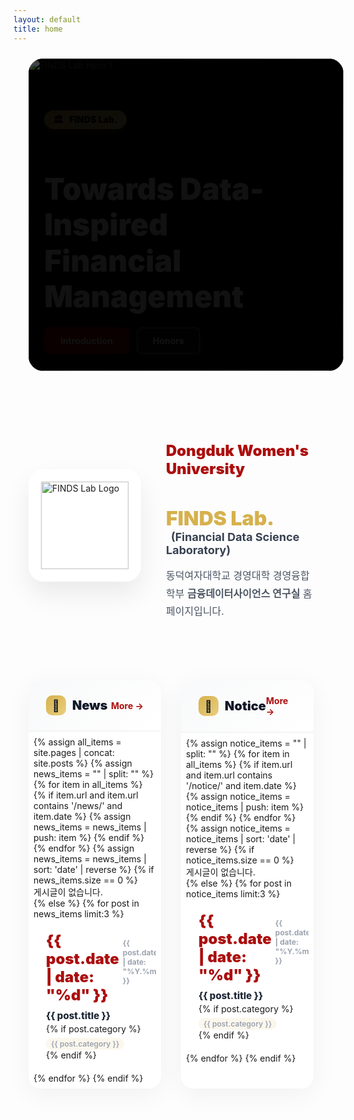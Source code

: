 ```yaml
---
layout: default
title: home
---
```


<style>
  :root {
    --gold: rgb(214, 177, 77);
    --gold-light: rgb(234, 207, 127);
    --red: rgb(172, 14, 14);
    --red-dark: rgb(127, 10, 10);
  }

  /* Hero Carousel */
  .hero-section {
    position: relative;
    width: 100%;
    max-width: 1200px;
    height: 500px;
    margin: 1.5rem auto;
    padding: 0 24px;
  }
  .carousel-container {
    width: 100%;
    height: 100%;
    overflow: hidden;
    background: #000;
    border-radius: 1.5rem;
    position: relative;
  }
  @media (max-width: 768px) {
    .hero-section { height: 350px; padding: 0 16px; margin: 1rem auto; }
    .carousel-container { border-radius: 1rem; }
  }
  @media (max-width: 480px) {
    .hero-section { height: 280px; padding: 0 12px; }
  }
  .carousel-track {
    display: flex;
    transition: transform 0.6s cubic-bezier(0.4, 0, 0.2, 1);
    height: 100%;
    will-change: transform;
  }
  .carousel-slide {
    min-width: 100%;
    width: 100%;
    height: 100%;
    position: relative;
    flex: 0 0 100%;
    flex-shrink: 0;
    background: #000;
    overflow: hidden;
  }
  .carousel-slide img {
    width: 100%;
    height: 100%;
    object-fit: cover;
    display: block;
  }
  .carousel-overlay {
    position: absolute;
    inset: 0;
    background: linear-gradient(135deg, rgba(0,0,0,0.7) 0%, rgba(0,0,0,0.3) 100%);
    display: flex;
    align-items: center;
    padding: 0 5%;
  }
  @media (max-width: 768px) { .carousel-overlay { padding: 0 20px; } }
  .carousel-content {
    max-width: 600px;
    color: white;
    animation: fadeInUp 0.8s ease-out;
  }
  @keyframes fadeInUp {
    from { opacity: 0; transform: translateY(30px); }
    to   { opacity: 1; transform: translateY(0); }
  }

  /* ===== Unified Banner (replaces .tag-badge) ===== */
  .banner-row {
    display: flex;
    gap: 8px;
    flex-wrap: wrap;
    align-items: center;
    margin-bottom: 14px;
  }
  .banner {
    display: inline-flex;
    align-items: center;
    gap: 8px;
    background: linear-gradient(135deg, var(--gold) 0%, var(--gold-light) 100%);
    color: #000;
    padding: 6px 14px;
    border-radius: 999px;
    font-weight: 900;
    font-size: 14px;
    letter-spacing: 0.2px;
    line-height: 1;
    box-shadow: 0 6px 18px rgba(214,177,77,0.25);
    user-select: none;
  }
  .banner .icon {
    display: inline-flex;
    align-items: center;
    justify-content: center;
    width: 18px;
    height: 18px;
    font-size: 14px;
  }
  @media (max-width: 480px) {
    .banner { font-size: 12px; padding: 5px 12px; }
    .banner .icon { width: 16px; height: 16px; font-size: 12px; }
    .banner-row { margin-bottom: 12px; }
  }

  .hero-title {
    font-size: clamp(24px, 5vw, 48px);
    font-weight: 900;
    line-height: 1.2;
    margin-bottom: 20px;
  }
  @media (max-width: 480px) {
    .hero-title { font-size: 22px; margin-bottom: 16px; line-height: 1.3; }
  }

  .hero-buttons {
    display: flex;
    gap: 12px;
    flex-wrap: wrap;
  }

  /* Buttons */
  .btn-hero {
    padding: clamp(10px, 2.4vw, 12px) clamp(16px, 4vw, 24px);
    border-radius: 8px;
    font-weight: 700;
    font-size: clamp(12px, 2.9vw, 14px);
    line-height: 1.1;
    text-decoration: none;
    transition: all 0.3s;
    display: inline-block;
    white-space: nowrap;
  }
  @media (max-width: 540px) {
    .carousel-slide .hero-buttons { align-items: stretch; }
    .carousel-slide .btn-hero[href$="/publications.html"] {
      flex: 1 1 100%;
      max-width: 100%;
      font-size: 12.5px;
      padding: 11px 20px;
    }
  }
  @media (max-width: 380px) {
    .carousel-slide .btn-hero[href$="/publications.html"] { font-size: 11.5px; padding: 10px 16px; }
  }
  .btn-hero.compact { font-size: 11.5px; padding: 8px 12px; }
  @media (max-width: 480px) {
    .btn-hero { font-size: clamp(11.5px, 3.2vw, 13px); padding: 10px 16px; }
    .hero-buttons { gap: 8px; }
  }
  @media (max-width: 340px) {
    .btn-hero { font-size: 11px; padding: 7px 10px; }
  }
  .btn-hero.primary {
    background: linear-gradient(135deg, var(--red) 0%, var(--red-dark) 100%);
    color: white;
    border: 2px solid transparent;
  }
  .btn-hero.primary:hover { transform: translateY(-2px); box-shadow: 0 10px 25px rgba(172, 14, 14, 0.3); }
  .btn-hero.secondary {
    background: rgba(255, 255, 255, 0.1);
    color: white;
    border: 2px solid rgba(255, 255, 255, 0.3);
    backdrop-filter: blur(10px);
  }
  .btn-hero.secondary:hover { background: rgba(255, 255, 255, 0.2); border-color: rgba(255, 255, 255, 0.5); }
  @media (hover: none) {
    .btn-hero.primary:active { transform: translateY(-2px); box-shadow: 0 10px 25px rgba(172, 14, 14, 0.3); }
    .btn-hero.secondary:active { background: rgba(255, 255, 255, 0.2); border-color: rgba(255, 255, 255, 0.5); }
  }

  /* Carousel Dots */
  .carousel-dots {
    position: absolute;
    bottom: 24px;
    left: 50%;
    transform: translateX(-50%);
    display: flex;
    gap: 8px;
    z-index: 10;
    padding: 8px;
  }
  @media (max-width: 480px) { .carousel-dots { bottom: 16px; } }
  .dot {
    width: 8px; height: 8px; border-radius: 50%;
    background: rgba(255, 255, 255, 0.4);
    border: none; cursor: pointer; transition: all 0.3s; padding: 0; position: relative;
  }
  .dot::before { content: ''; position: absolute; top: -8px; left: -8px; right: -8px; bottom: -8px; }
  .dot.active { width: 24px; border-radius: 4px; background: var(--gold); }

  /* Introduction Section */
  .intro-section {
    max-width: 1200px;
    margin: 80px auto;
    padding: 0 24px;
    display: grid;
    grid-template-columns: 180px 1fr;
    gap: 40px;
    align-items: center;
  }
  @media (max-width: 768px) {
    .intro-section { grid-template-columns: 1fr; margin: 60px auto; text-align: center; padding: 0 20px; gap: 30px; }
  }
  @media (max-width: 480px) {
    .intro-section { margin: 40px auto; padding: 0 16px; gap: 24px; }
  }
  .logo-box {
    width: 180px; height: 180px; background: white; border-radius: 24px;
    display: flex; align-items: center; justify-content: center;
    box-shadow: 0 20px 40px rgba(0,0,0,0.08); position: relative; overflow: hidden;
  }
  @media (max-width: 768px) { .logo-box { margin: 0 auto; } }
  @media (max-width: 480px) { .logo-box { width: 150px; height: 150px; border-radius: 20px; } }
  .logo-box::before {
    content: ''; position: absolute; inset: 0;
    background: linear-gradient(135deg, rgba(214,177,77,0.1) 0%, rgba(172,14,14,0.1) 100%);
    opacity: 0; transition: opacity 0.3s;
  }
  .logo-box:hover::before { opacity: 1; }
  .logo-box img { width: 140px; height: 140px; object-fit: contain; position: relative; z-index: 1; }
  @media (max-width: 480px) { .logo-box img { width: 110px; height: 110px; } }

  .intro-content h2 { color: var(--red); font-size: 24px; font-weight: 900; margin-bottom: 8px; }
  @media (max-width: 480px) { .intro-content h2 { font-size: 20px; } }
  .intro-content h3 { font-size: 32px; margin-bottom: 4px; }
  @media (max-width: 480px) { .intro-content h3 { font-size: 24px; } }
  .intro-content .lab-name { color: var(--gold); font-weight: 900; }
  .intro-content .lab-full { font-size: 18px; color: #374151; margin-left: 8px; }
  @media (max-width: 768px) { .intro-content .lab-full { display: block; margin-left: 0; margin-top: 8px; } }
  @media (max-width: 480px) { .intro-content .lab-full { font-size: 15px; } }
  .intro-content .description { margin-top: 16px; font-size: 16px; line-height: 1.8; color: #4b5563; }
  @media (max-width: 480px) { .intro-content .description { font-size: 14px; line-height: 1.7; } }

  /* News & Notice */
  .updates-section {
    max-width: 1200px;
    margin: 0 auto 80px;
    padding: 0 24px;
    display: grid;
    grid-template-columns: repeat(2, 1fr);
    gap: 32px;
  }
  @media (max-width: 768px) {
    .updates-section { grid-template-columns: 1fr; gap: 24px; margin-bottom: 60px; padding: 0 20px; }
  }
  @media (max-width: 480px) {
    .updates-section { padding: 0 16px; gap: 20px; margin-bottom: 40px; }
  }
  .update-card {
    background: white; border-radius: 20px; overflow: hidden;
    box-shadow: 0 10px 40px rgba(0,0,0,0.05); transition: all 0.3s;
  }
  @media (max-width: 480px) { .update-card { border-radius: 16px; } }
  .update-card:hover { transform: translateY(-5px); box-shadow: 0 20px 60px rgba(0,0,0,0.1); }
  @media (hover: none) { .update-card:hover { transform: none; } }

  .update-header {
    padding: 24px 28px;
    background: linear-gradient(135deg, #f8f9fa 0%, #ffffff 100%);
    border-bottom: 2px solid #f3f4f6;
    display: flex; justify-content: space-between; align-items: center;
  }
  @media (max-width: 480px) { .update-header { padding: 18px 20px; } }
  .update-title {
    font-size: 20px; font-weight: 900; color: #111827;
    display: flex; align-items: center; gap: 10px;
  }
  @media (max-width: 480px) { .update-title { font-size: 18px; } }
  .update-icon {
    width: 32px; height: 32px;
    background: linear-gradient(135deg, var(--gold) 0%, var(--gold-light) 100%);
    border-radius: 10px; display: flex; align-items: center; justify-content: center; font-size: 18px;
  }
  @media (max-width: 480px) { .update-icon { width: 28px; height: 28px; font-size: 16px; } }
  .update-more {
    color: var(--red); font-weight: 700; font-size: 14px; text-decoration: none;
    display: flex; align-items: center; gap: 4px; transition: gap 0.2s;
    padding: 4px 8px; margin: -4px -8px;
  }
  .update-more:hover { gap: 8px; }

  .update-list { padding: 8px; }
  @media (max-width: 480px) { .update-list { padding: 4px; } }
  .update-item {
    padding: 20px; border-radius: 12px; transition: all 0.2s; cursor: pointer; position: relative; overflow: hidden;
    -webkit-tap-highlight-color: transparent;
  }
  @media (max-width: 480px) { .update-item { padding: 16px; border-radius: 10px; } }
  .update-item::before {
    content: ''; position: absolute; left: 0; top: 50%; transform: translateY(-50%);
    width: 4px; height: 0; background: var(--gold); transition: height 0.3s;
  }
  .update-item:hover { background: #fef9f3; }
  .update-item:hover::before { height: 60%; }
  @media (hover: none) { .update-item:active { background: #fef9f3; } }
  .update-date { display: flex; align-items: baseline; gap: 6px; margin-bottom: 8px; }
  .date-day { font-size: 24px; font-weight: 900; color: var(--red); }
  @media (max-width: 480px) { .date-day { font-size: 20px; } }
  .date-month { font-size: 12px; font-weight: 700; color: #9ca3af; }
  .update-item-title {
    font-size: 15px; font-weight: 800; color: #1f2937; line-height: 1.5; display: block; cursor: pointer;
    overflow: hidden; display: -webkit-box; -webkit-line-clamp: 2; -webkit-box-orient: vertical;
  }
  @media (max-width: 480px) { .update-item-title { font-size: 14px; line-height: 1.4; } }
  .update-meta { margin-top: 6px; font-size: 12px; color: #9ca3af; display: flex; align-items: center; gap: 12px; }
  .meta-tag {
    display: inline-flex; align-items: center; gap: 4px; padding: 2px 8px;
    background: rgba(214,177,77,0.1); border-radius: 999px; font-weight: 600;
  }

  @media (prefers-reduced-motion: reduce) {
    * { animation-duration: 0.01ms !important; animation-iteration-count: 1 !important; transition-duration: 0.01ms !important; }
  }
  @media (max-width: 640px) {
    .hero-buttons { width: 100%; }
    .btn-hero { flex: 1; text-align: center; min-width: 0; }
  }
</style>

<!-- Hero Section -->
<section class="hero-section">
  <div class="carousel-container">
    <div class="carousel-wrapper" style="position:relative;width:100%;height:100%;overflow:hidden;">
      <div class="carousel-track" id="carouselTrack">
        <!-- Slide 1 -->
        <div class="carousel-slide">
          <img src="{{ '/assets/img/hero/slide-1.jpg' | relative_url }}" alt="FINDS Lab Hero 1" loading="eager">
          <div class="carousel-overlay">
            <div class="carousel-content">
              <!-- Unified banner -->
              <div class="banner-row">
                <span class="banner" aria-label="FINDS Lab banner">
                  <span class="icon">🏛️</span> FINDS Lab.
                </span>
              </div>
              <h1 class="hero-title">Towards Data-Inspired<br>Financial Management</h1>
              <div class="hero-buttons">
                <a href="{{ '/about-introduction.html' | relative_url }}" class="btn-hero primary">Introduction</a>
                <a href="{{ '/about-honors.html' | relative_url }}" class="btn-hero secondary">Honors</a>
              </div>
            </div>
          </div>
        </div>

        <!-- Slide 2 -->
        <div class="carousel-slide">
          <img src="{{ '/assets/img/hero/slide-2.jpg' | relative_url }}" alt="FINDS Lab Hero 2" loading="lazy">
          <div class="carousel-overlay">
            <div class="carousel-content">
              <!-- Publications / Projects banners -->
              <div class="banner-row" aria-label="Accomplishments banners">
                <span class="banner"><span class="icon">📚</span> Publications</span>
                <span class="banner"><span class="icon">🧩</span> Projects</span>
              </div>
              <h1 class="hero-title">Accomplishments</h1>
              <div class="hero-buttons">
                <a href="{{ '/publications.html' | relative_url }}" class="btn-hero primary">Publications</a>
                <a href="{{ '/projects.html' | relative_url }}" class="btn-hero secondary">Projects</a>
              </div>
            </div>
          </div>
        </div>

        <!-- Slide 3 -->
        <div class="carousel-slide">
          <img src="{{ '/assets/img/hero/slide-3.jpg' | relative_url }}" alt="FINDS Lab Hero 3" loading="lazy">
          <div class="carousel-overlay">
            <div class="carousel-content">
              <!-- Updates banner -->
              <div class="banner-row">
                <span class="banner"><span class="icon">🔔</span> Updates</span>
              </div>
              <h1 class="hero-title">Updates</h1>
              <div class="hero-buttons">
                <a href="{{ '/archives-notice.html' | relative_url }}" class="btn-hero primary">Notice</a>
                <a href="{{ '/archives-news.html' | relative_url }}" class="btn-hero secondary">News</a>
              </div>
            </div>
          </div>
        </div>

      </div>
    </div>

    <div class="carousel-dots">
      <button class="dot active" data-dot="0" aria-label="Slide 1"></button>
      <button class="dot" data-dot="1" aria-label="Slide 2"></button>
      <button class="dot" data-dot="2" aria-label="Slide 3"></button>
    </div>
  </div>
</section>

<!-- Introduction Section -->
<section class="intro-section">
  <div class="logo-container">
    <div class="logo-box">
      <img src="{{ '/assets/img/brand/logo-finds.png' | relative_url }}" alt="FINDS Lab Logo">
    </div>
  </div>
  <div class="intro-content">
    <h2>Dongduk Women's University</h2>
    <h3>
      <span class="lab-name">FINDS Lab.</span>
      <span class="lab-full">(<b>Fin</b>ancial <b>D</b>ata <b>S</b>cience <b>Laboratory</b>)</span>
    </h3>
    <p class="description">동덕여자대학교 경영대학 경영융합학부 <b>금융데이터사이언스 연구실</b> 홈페이지입니다.</p>
  </div>
</section>

<!-- News & Notice Section (unchanged) -->
<section class="updates-section">
  <!-- News Card -->
  <div class="update-card">
    <div class="update-header">
      <div class="update-title">
        <div class="update-icon">📰</div>
        <span>News</span>
      </div>
      <a href="{{ '/archives-news.html' | relative_url }}" class="update-more">More →</a>
    </div>
    <div class="update-list">
      {% assign all_items = site.pages | concat: site.posts %}
      {% assign news_items = "" | split: "" %}
      {% for item in all_items %}
        {% if item.url and item.url contains '/news/' and item.date %}
          {% assign news_items = news_items | push: item %}
        {% endif %}
      {% endfor %}
      {% assign news_items = news_items | sort: 'date' | reverse %}
      {% if news_items.size == 0 %}
        <div class="empty-message">게시글이 없습니다.</div>
      {% else %}
        {% for post in news_items limit:3 %}
          <div class="update-item" onclick="window.location.href='{{ post.url | relative_url }}'">
            <div class="update-date">
              <span class="date-day">{{ post.date | date: "%d" }}</span>
              <span class="date-month">{{ post.date | date: "%Y.%m" }}</span>
            </div>
            <span class="update-item-title">{{ post.title }}</span>
            {% if post.category %}
            <div class="update-meta">
              <span class="meta-tag">{{ post.category }}</span>
            </div>
            {% endif %}
          </div>
        {% endfor %}
      {% endif %}
    </div>
  </div>

  <!-- Notice Card -->
  <div class="update-card">
    <div class="update-header">
      <div class="update-title">
        <div class="update-icon">📌</div>
        <span>Notice</span>
      </div>
      <a href="{{ '/archives-notice.html' | relative_url }}" class="update-more">More →</a>
    </div>
    <div class="update-list">
      {% assign notice_items = "" | split: "" %}
      {% for item in all_items %}
        {% if item.url and item.url contains '/notice/' and item.date %}
          {% assign notice_items = notice_items | push: item %}
        {% endif %}
      {% endfor %}
      {% assign notice_items = notice_items | sort: 'date' | reverse %}
      {% if notice_items.size == 0 %}
        <div class="empty-message">게시글이 없습니다.</div>
      {% else %}
        {% for post in notice_items limit:3 %}
          <div class="update-item" onclick="window.location.href='{{ post.url | relative_url }}'">
            <div class="update-date">
              <span class="date-day">{{ post.date | date: "%d" }}</span>
              <span class="date-month">{{ post.date | date: "%Y.%m" }}</span>
            </div>
            <span class="update-item-title">{{ post.title }}</span>
            {% if post.category %}
            <div class="update-meta">
              <span class="meta-tag">{{ post.category }}</span>
            </div>
            {% endif %}
          </div>
        {% endfor %}
      {% endif %}
    </div>
  </div>
</section>

<script>
  // Carousel functionality + mobile button fitting
  (function() {
    const track = document.getElementById('carouselTrack');
    const dots = document.querySelectorAll('.dot');
    const slides = document.querySelectorAll('.carousel-slide');
    const heroButtons = document.querySelectorAll('.btn-hero');
    let currentIndex = 0;
    let interval;
    let isTransitioning = false;
    let touchStartX = 0;
    let touchEndX = 0;

    function setSlideWidths() {
      const containerWidth = track.parentElement.offsetWidth;
      slides.forEach(slide => {
        slide.style.width = containerWidth + 'px';
        slide.style.minWidth = containerWidth + 'px';
        slide.style.maxWidth = containerWidth + 'px';
      });
    }
    function preloadImages() {
      const images = document.querySelectorAll('.carousel-slide img');
      images.forEach((img) => {
        if (img.complete) return;
        const tempImg = new Image();
        tempImg.src = img.src;
      });
    }
    function goToSlide(index) {
      if (isTransitioning) return;
      isTransitioning = true;
      currentIndex = index;
      track.style.transform = `translateX(${-(index * 100)}%)`;
      dots.forEach((dot, i) => dot.classList.toggle('active', i === index));
      setTimeout(() => { isTransitioning = false; }, 600);
    }
    function nextSlide() { if (!isTransitioning) goToSlide((currentIndex + 1) % slides.length); }
    function prevSlide() { if (!isTransitioning) goToSlide((currentIndex - 1 + slides.length) % slides.length); }
    function startAutoplay() { stopAutoplay(); interval = setInterval(nextSlide, 5000); }
    function stopAutoplay()  { if (interval) { clearInterval(interval); interval = null; } }

    function handleTouchStart(e) { touchStartX = e.changedTouches[0].screenX; }
    function handleTouchEnd(e)   { touchEndX = e.changedTouches[0].screenX; handleSwipe(); }
    function handleSwipe() {
      const swipeThreshold = 50;
      const diff = touchStartX - touchEndX;
      if (Math.abs(diff) > swipeThreshold) {
        stopAutoplay();
        if (diff > 0) nextSlide(); else prevSlide();
        startAutoplay();
      }
    }

    // Fit buttons (fallback compact mode if needed)
    function fitHeroButtons() {
      heroButtons.forEach(btn => {
        btn.classList.remove('compact');
        if (btn.scrollWidth > btn.clientWidth) btn.classList.add('compact');
      });
    }

    // Initialize
    setSlideWidths();
    preloadImages();
    fitHeroButtons();

    let resizeTimeout;
    window.addEventListener('resize', () => {
      clearTimeout(resizeTimeout);
      resizeTimeout = setTimeout(() => {
        setSlideWidths();
        goToSlide(currentIndex);
        fitHeroButtons();
      }, 200);
    });

    dots.forEach((dot, index) => {
      dot.addEventListener('click', () => {
        stopAutoplay();
        goToSlide(index);
        startAutoplay();
      });
    });

    track.addEventListener('touchstart', handleTouchStart, { passive: true });
    track.addEventListener('touchend', handleTouchEnd, { passive: true });

    window.addEventListener('load', () => {
      setSlideWidths();
      goToSlide(0);
      fitHeroButtons();
      startAutoplay();
    });

    document.addEventListener('visibilitychange', () => {
      if (document.hidden) stopAutoplay(); else startAutoplay();
    });

    if (window.matchMedia('(hover: hover)').matches) {
      track.addEventListener('mouseenter', stopAutoplay);
      track.addEventListener('mouseleave', startAutoplay);
    }
  })();
</script>
